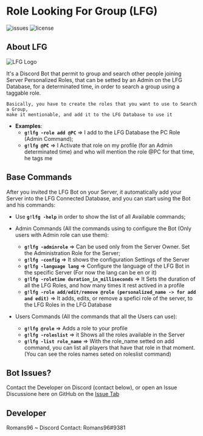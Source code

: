 # Role Looking For Group (LFG)
![issues](https://img.shields.io/github/issues/Romans96/LookingForGroup.svg?style=popout)
![license](https://img.shields.io/github/license/Romans96/LookingForGroup.svg?color=blue&style=popout)

## About LFG
![LFG Logo](https://i.imgur.com/FsxGlfN.png)

It's a Discord Bot that permit to group and search other people joining Server Personalized Roles, that can be setted by an Admin on the LFG Database, for a determinated time, in order to search a group using a taggable role.

```
Basically, you have to create the roles that you want to use to Search a Group, 
make it mentionable, and add it to the LFG Database to use it
```
- **Examples**:
  - **`g!lfg -role add @PC`** => I add to the LFG Database the PC Role (Admin Command);
  - **`g!lfg @PC`** => I Activate that role on my profile (for an Admin determinated time) and who will mention the role @PC for that time, he tags me

<!--
## Inviting the Bot
You caa invite the Bot going [HERE](https://discordapp.com/api/oauth2/authorize?client_id=578362712061378572&permissions=268958800&scope=bot)
-->

## Base Commands
After you invited the LFG Bot on your Server, it automatically add your Server into the LFG Connected Database, and you can start using the Bot and his commands:
- Use **`g!lfg -help`** in order to show the list of all Available commands;

- Admin Commands (All the commands using to configure the Bot (Only users with Admin role can use them):
  - **`g!lfg -adminrole`** => Can be used only from the Server Owner. Set the Administration Role for the Server;
  - **`g!lfg -config`** => It shows the configuration Settings of the Server
  - **`g!lfg -language lang`** => Configure the language of the LFG Bot in the specific Server (For now the lang can be en or it)
  - **`g!lfg -roletime duration_in_milliseconds`** => It Sets the duration of all the LFG Roles, and how many times it rest actived in a profile
  - **`g!lfg -role add/edit/remove @role (personalized_name -> for add and edit)`** => It adds, edits, or remove a spefici role of the server, to the LFG Roles in the LFG Database
  
- Users Commands (All the commands that all the Users can use):
  - **`g!lfg @role`** => Adds a role to your profile
  - **`g!lfg -roleslist`** => it Shows all the roles available in the Server
  - **`g!lfg -list role_name`** => With the role_name setted on add command, you can list all players that have that role in that moment. (You can see the roles names seted on roleslist command)


## Bot Issues?
Contact the Developer on Discord (contact below), or open an Issue Discussione here on GitHub on the [Issue Tab](https://github.com/Romans96/LookingForGroup/issues)

## Developer
Romans96 ~ Discord Contact: Romans96#9381

